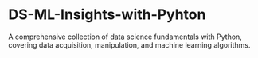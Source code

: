 # DS-ML-Insights-with-Pyhton
A comprehensive collection of data science fundamentals with Python, covering data acquisition, manipulation, and machine learning algorithms.
